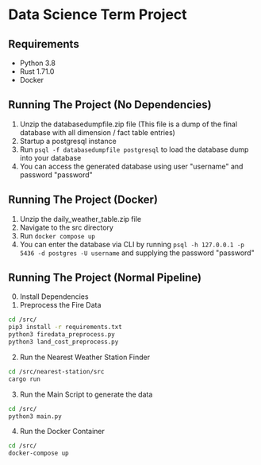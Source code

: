 
# Data Science Term Project

## Requirements
- Python 3.8
- Rust 1.71.0
- Docker

## Running The Project (No Dependencies)
1. Unzip the databasedumpfile.zip file (This file is a dump of the final database with all dimension / fact table entries)
2. Startup a postgresql instance
3. Run `psql -f databasedumpfile postgresql` to load the database dump into your database
4. You can access the generated database using user "username" and password "password"

## Running The Project (Docker)
1. Unzip the daily_weather_table.zip file
2. Navigate to the src directory
3. Run `docker compose up`
4. You can enter the database via CLI by running `psql -h 127.0.0.1 -p 5436 -d postgres -U username` and supplying the password "password"

## Running The Project (Normal Pipeline)
0. Install Dependencies
1. Preprocess the Fire Data
```bash
cd /src/
pip3 install -r requirements.txt
python3 firedata_preprocess.py
python3 land_cost_preprocess.py
```
2. Run the Nearest Weather Station Finder
```bash
cd /src/nearest-station/src
cargo run
```
3. Run the Main Script to generate the data
```bash
cd /src/
python3 main.py
```
4. Run the Docker Container
```bash
cd /src/
docker-compose up
```